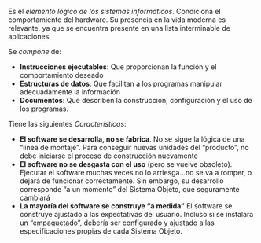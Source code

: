 Es el *elemento lógico de los sistemas informáticos*. Condiciona el comportamiento del hardware. Su presencia en la vida moderna es relevante, ya que se encuentra presente en una lista interminable de aplicaciones

Se *compone* de:

- **Instrucciones ejecutables**: Que proporcionan la función y el comportamiento deseado
- **Estructuras de datos**: Que facilitan a los programas manipular adecuadamente la información
- **Documentos**: Que describen la construcción, configuración y el uso de los programas.

Tiene las siguientes *Características*:

* **El software se desarrolla, no se fabrica**.
  No se sigue la lógica de una “línea de montaje”. Para conseguir nuevas unidades del “producto”, no debe iniciarse el proceso de construcción nuevamente
* **El software no se desgasta con el uso** (pero se vuelve obsoleto).
  Ejecutar el software muchas veces no lo arriesga…no se va a romper, o dejará de funcionar correctamente. Sin embargo, su desarrollo corresponde “a un momento” del Sistema Objeto, que seguramente cambiará
* **La mayoría del software se construye “a medida”**
  El software se construye ajustado a las expectativas del usuario. Incluso si se instalara un “empaquetado”, debería ser configurado y ajustado a las  especificaciones propias de cada Sistema Objeto.

